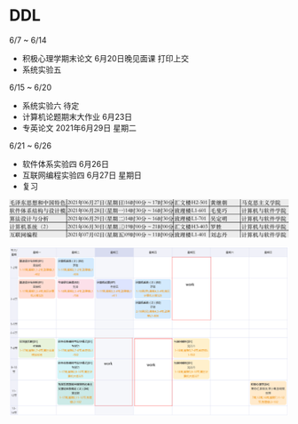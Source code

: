 # DDL

6/7 ~ 6/14

* 积极心理学期末论文 6月20日晚见面课 打印上交
* 系统实验五

6/15 ~ 6/20

* 系统实验六 待定
* 计算机论题期末大作业 6月23日
* 专英论文 2021年6月29日 星期二

6/21 ~ 6/26

* 软件体系实验四 6月26日
* 互联网编程实验四 6月27日 星期日
* 复习

![image-20210603161750923](picture/image-20210603161750923.png)

![课表](picture/lession.png)